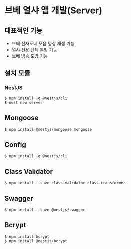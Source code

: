 # 브베 열샤 앱 개발(Server)

## 대표적인 기능

- 브베 전자도네 모음 영상 재생 기능
- 열샤 전용 단체 톡방 기능
- 브베 방송 도방 기능

## 설치 모듈

### NestJS

```
$ npm install -g @nestjs/cli
$ nest new server
```

## Mongoose

```
$ npm install @nestjs/mongoose mongoose
```

## Config

```
$ npm install -g @nestjs/cli
```

## Class Validator

```
$ npm install --save class-validator class-transformer
```

## Swagger

```
$ npm install --save @nestjs/swagger
```

## Bcrypt
```
$ npm install bcrypt
$ npm install @nestjs/bcrypt
```
